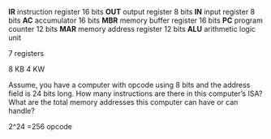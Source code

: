 **IR** instruction register 16 bits
**OUT** output register 8 bits
**IN** input register 8 bits
**AC** accumulator 16 bits
**MBR** memory buffer register 16 bits
**PC** program counter 12 bits
**MAR** memory address register 12 bits
**ALU** arithmetic logic unit 

7 registers 

8 KB 
4 KW

Assume, you have a computer with opcode using 8 bits and the address field is 24 bits long. How many instructions are there in this computer’s ISA? What are the total memory addresses this computer can have or can handle?

2^24
=256 opcode


